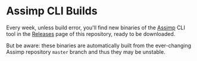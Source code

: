 # Assimp CLI Builds

Every week, unless build error, you'll find new binaries of the [Assimp](https://github.com/assimp/assimp) CLI tool in the [Releases](https://github.com/SamuelTallet/Assimp-CLI-Weekly-Builds/releases) page of this repository, ready to be downloaded.

But be aware: these binaries are automatically built from the ever-changing Assimp repository `master` branch and thus they may be unstable.
